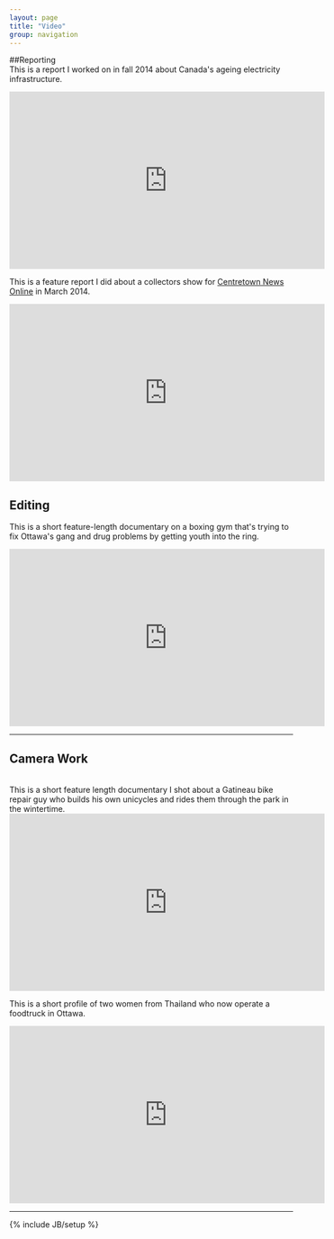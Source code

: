 ```yaml
---
layout: page
title: "Video"
group: navigation
---
```

##Reporting
<br>
This is a report I worked on in fall 2014 about Canada's ageing electricity infrastructure.


<iframe width="560" height="315" src="https://www.youtube.com/embed/BV5DOCxrNdU" frameborder="0" allowfullscreen></iframe>

This is a feature report I did about a collectors show for <a href="http://www.centretownnews.ca/multimedia-mainmenu-131/4553-mementoes-of-days-gone-by.html">Centretown News Online</a> in March 2014.
<br>

<iframe width="560" height="315" src="https://www.youtube.com/embed/3itAaGyeFqY" frameborder="0" allowfullscreen></iframe>

<h2>Editing</h2>

This is a short feature-length documentary on a boxing gym that's trying to fix Ottawa's gang and drug problems by getting youth into the ring.
<br>
<iframe width="560" height="315" src="https://www.youtube.com/embed/rZ0J8T0aPwo" frameborder="0" allowfullscreen></iframe>

---

<h2>Camera Work</h2>
<br>
This is a short feature length documentary I shot about a Gatineau bike repair guy who builds his own unicycles and rides them through the park in the wintertime. 

<iframe width="560" height="315" src="https://www.youtube.com/embed/HyUfN_p8YQg" frameborder="0" allowfullscreen></iframe>


This is a short profile of two women from Thailand who now operate a foodtruck in Ottawa.
<br>
<iframe width="560" height="315" src="https://www.youtube.com/embed/9QiKndXBfs4" frameborder="0" allowfullscreen="allowfullscreen"></iframe>

---
{% include JB/setup %}
